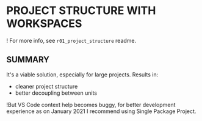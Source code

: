 
# PROJECT STRUCTURE WITH WORKSPACES

! For more info, see `r01_project_structure` readme.

## SUMMARY
It's a viable solution, especially for large projects.
Results in:
+ cleaner project structure
+ better decoupling between units

!But VS Code context help becomes buggy, for better development experience
as on January 2021 I recommend using Single Package Project.
